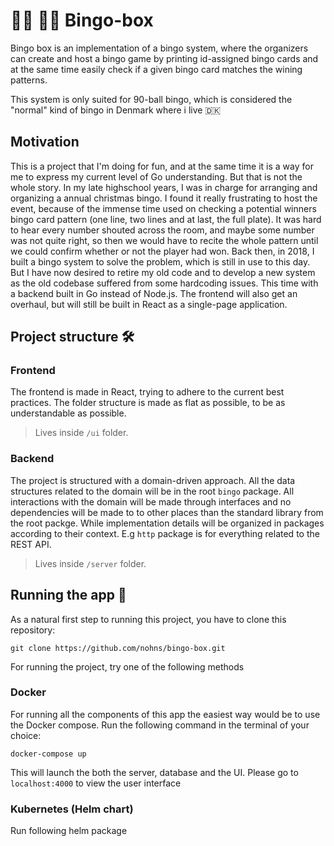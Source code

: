# 👵🏿 👴🏻 Bingo-box

Bingo box is an implementation of a bingo system, where the organizers can create and host a bingo game by printing id-assigned bingo cards and at the same time easily check if a given bingo card matches the wining patterns.

This system is only suited for 90-ball bingo, which is considered the "normal" kind of bingo in Denmark where i live 🇩🇰

## Motivation

This is a project that I'm doing for fun, and at the same time it is a way for me to express my current level of Go understanding. But that is not the whole story. In my late highschool years, I was in charge for arranging and organizing a annual christmas bingo. I found it really frustrating to host the event, because of the immense time used on checking a potential winners bingo card pattern (one line, two lines and at last, the full plate). It was hard to hear every number shouted across the room, and maybe some number was not quite right, so then we would have to recite the whole pattern until we could confirm whether or not the player had won. Back then, in 2018, I built a bingo system to solve the problem, which is still in use to this day. But I have now desired to retire my old code and to develop a new system as the old codebase suffered from some hardcoding issues. This time with a backend built in Go instead of Node.js. The frontend will also get an overhaul, but will still be built in React as a single-page application.

## Project structure 🛠

### Frontend

The frontend is made in React, trying to adhere to the current best practices. The folder structure is made as flat as possible, to be as understandable as possible.

> Lives inside `/ui` folder.

### Backend

The project is structured with a domain-driven approach. All the data structures related to the domain will be in the root `bingo` package. All interactions with the domain will be made through interfaces and no dependencies will be made to to other places than the standard library from the root packge. While implementation details will be organized in packages according to their context. E.g `http` package is for everything related to the REST API.

> Lives inside `/server` folder.

## Running the app 🚀

As a natural first step to running this project, you have to clone this repository:

`git clone https://github.com/nohns/bingo-box.git`

For running the project, try one of the following methods

### Docker

For running all the components of this app the easiest way would be to use the Docker compose. Run the following command in the terminal of your choice:

`docker-compose up`

This will launch the both the server, database and the UI. Please go to `localhost:4000` to view the user interface

### Kubernetes (Helm chart)

Run following helm package
